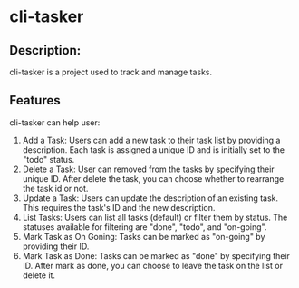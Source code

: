 # cli-tasker

## Description:
cli-tasker is a project used to track and manage tasks.

## Features

cli-tasker can help user:

1. Add a Task: Users can add a new task to their task list by providing a description. Each task is assigned a unique ID and is initially set to the "todo" status.
2. Delete a Task: User can removed from the tasks by specifying their unique ID. After delete the task, you can choose whether to rearrange the task id or not.
3. Update a Task: Users can update the description of an existing task. This requires the task's ID and the new description.
4. List Tasks: Users can list all tasks (default) or filter them by status. The statuses available for filtering are "done", "todo", and "on-going".
5. Mark Task as On Goning: Tasks can be marked as "on-going" by providing their ID.
6. Mark Task as Done: Tasks can be marked as "done" by specifying their ID. After mark as done, you can choose to leave the task on the list or delete it.

